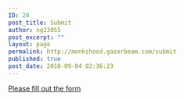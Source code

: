 ```yaml
---
ID: 28
post_title: Submit
author: ng23055
post_excerpt: ""
layout: page
permalink: http://monkshood.gazerbeam.com/submit
published: true
post_date: 2018-09-04 02:36:23
---
```

<!-- BEGIN Podio web form -->
<script src="https://podio.com/webforms/21474441/1492564.js"></script>
<script type="text/javascript">
  _podioWebForm.render("1492564")
</script>
<noscript>
  <a href="https://podio.com/webforms/21474441/1492564" target="_blank">Please fill out the form</a>
</noscript>
 
<!-- END Podio web form -->